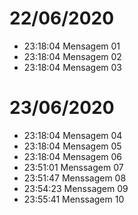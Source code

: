 # 22/06/2020
- 23:18:04 Mensagem 01
- 23:18:04 Mensagem 02
- 23:18:04 Mensagem 03

# 23/06/2020
- 23:18:04 Mensagem 04
- 23:18:04 Mensagem 05
- 23:18:04 Mensagem 06
- 23:51:01 Menssagem 07
- 23:51:47 Menssagem 08
- 23:54:23 Menssagem 09
- 23:55:41 Menssagem 10
